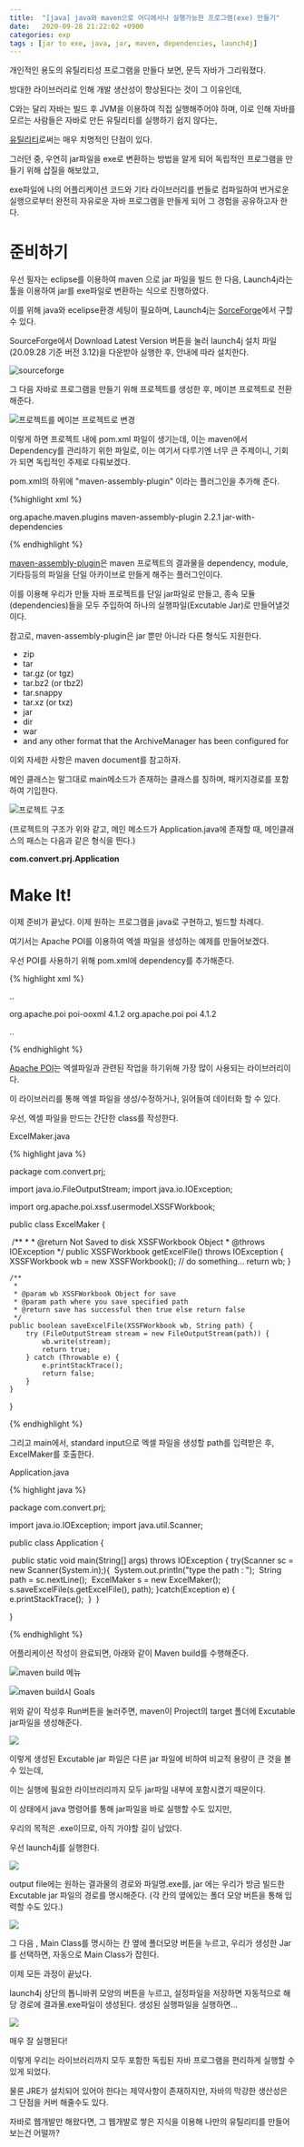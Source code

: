```yaml
---
title:  "[java] java와 maven으로 어디에서나 실행가능한 프로그램(exe) 만들기"
date:   2020-09-28 21:22:02 +0900
categories: exp
tags : [jar to exe, java, jar, maven, dependencies, launch4j]
---
```




개인적인 용도의 유틸리티성 프로그램을 만들다 보면, 문득 자바가 그리워졌다.

방대한 라이브러리로 인해 개발 생산성이 향상된다는 것이 그 이유인데,

C와는 달리 자바는 빌드 후 JVM을 이용하여 직접 실행해주어야 하며, 이로 인해 자바를 모르는 사람들은 자바로 만든 유틸리티를 실행하기 쉽지 않다는,

<u>유틸리티</u>로써는 매우 치명적인 단점이 있다.



그러던 중, 우연히 jar파일을 exe로 변환하는 방법을 알게 되어 독립적인 프로그램을 만들기 위해 삽질을 해보았고,

exe파일에 나의 어플리케이션 코드와  기타 라이브러리를 번들로 컴파일하여 번거로운 실행으로부터 완전히 자유로운 자바 프로그램을 만들게 되어 그 경험을 공유하고자 한다.



# 준비하기

우선 필자는 eclipse를 이용하여 maven 으로 jar 파일을 빌드 한 다음, Launch4j라는 툴을 이용하여 jar를 exe파일로 변환하는 식으로 진행하였다.

이를 위해 java와 ecelipse환경 세팅이 필요하며, Launch4j는 [SorceForge](https://sourceforge.net/projects/launch4j/files/launch4j-3/)에서 구할 수 있다.

SourceForge에서 Download Latest Version 버튼을 눌러 launch4j 설치 파일(20.09.28 기준 버전 3.12)을 다운받아 실행한 후, 안내에 따라 설치한다.

![sourceforge](/assets/img/2020-09-28-221904.png)



그 다음 자바로 프로그램을 만들기 위해 프로젝트를 생성한 후, 메이븐 프로젝트로 전환해준다.

![프로젝트를 메이븐 프로젝트로 변경](/assets/img/2020-09-28-221055.png)



이렇게 하면 프로젝트 내에 pom.xml 파일이 생기는데, 이는 maven에서 Dependency를 관리하기 위한 파일로, 이는 여기서 다루기엔 너무 큰 주제이니, 기회가 되면 독립적인 주제로 다뤄보겠다.

pom.xml의 <plugins> 하위에  "maven-assembly-plugin" 이라는 플러그인을 추가해 준다.

{%highlight xml %}

  <plugin>  
    <groupId>org.apache.maven.plugins</groupId>  
    <artifactId>maven-assembly-plugin</artifactId>  
    <version>2.2.1</version>  
    <configuration>  
      <descriptorRefs>  
        <descriptorRef>jar-with-dependencies</descriptorRef>  
      </descriptorRefs>  
      <archive>
          <manifest>
              <mainClass> <!--메인 클래스의 path --> </mainClass>
          </manifest>
      </archive>
    </configuration>  
  </plugin>

{% endhighlight %}

[maven-assembly-plugin](http://maven.apache.org/plugins/maven-assembly-plugin/)은 maven 프로젝트의 결과물을 dependency, module, 기타등등의 파일을 단일 아카이브로 만들게 해주는 플러그인이다.

이를 이용해 우리가 만들 자바 프로젝트를 단일 jar파일로 만들고, 종속 모듈(dependencies)들을 모두 주입하여 하나의 실행파일(Excutable Jar)로 만들어낼것이다.

참고로, maven-assembly-plugin은 jar 뿐만 아니라 다른 형식도 지원한다.

- zip
- tar
- tar.gz (or tgz)
- tar.bz2 (or tbz2)
- tar.snappy
- tar.xz (or txz)
- jar
- dir
- war
- and any other format that the ArchiveManager has been configured for

이외 자세한 사항은 maven document를 참고하자.



메인 클래스는 말그대로 main메소드가 존재하는 클래스를 칭하며, 패키지경로를 포함하여 기입한다.

![프로젝트 구조](/assets/img/2020-09-28-223525.png)

(프로젝트의 구조가 위와 같고, 메인 메소드가 Application.java에 존재할 때, 메인클래스의 패스는 다음과 같은 형식을 띈다.)

**com.convert.prj.Application**





# Make It! 

이제 준비가 끝났다. 이제 원하는 프로그램을 java로 구현하고, 빌드할 차례다.

여기서는 Apache POI를 이용하여 엑셀 파일을 생성하는 예제를 만들어보겠다.

 

우선 POI를 사용하기 위해 pom.xml에 dependency를 추가해준다.

{% highlight xml %}

..

  <dependencies>
	  <!-- https://mvnrepository.com/artifact/org.apache.poi/poi-ooxml -->
	<dependency>
	    <groupId>org.apache.poi</groupId>
	    <artifactId>poi-ooxml</artifactId>
	    <version>4.1.2</version>
	</dependency>
	  <!-- https://mvnrepository.com/artifact/org.apache.poi/poi -->
	<dependency>
	    <groupId>org.apache.poi</groupId>
	    <artifactId>poi</artifactId>
	    <version>4.1.2</version>
	</dependency>
  </dependencies>

..

</project>



{% endhighlight %}



[Apache POI](https://mvnrepository.com/artifact/org.apache.poi/poi)는 엑셀파일과 관련된 작업을 하기위해 가장 많이 사용되는 라이브러리이다.

이 라이브러리를 통해 엑셀 파일을 생성/수정하거나, 읽어들여 데이터화 할 수 있다.



우선, 엑셀 파일을 만드는 간단한 class를 작성한다.

ExcelMaker.java

{% highlight java %}



package com.convert.prj;

import java.io.FileOutputStream;
import java.io.IOException;

import org.apache.poi.xssf.usermodel.XSSFWorkbook;

public class ExcelMaker {
	

​	/**
	 * 
	 * @return Not Saved to disk XSSFWorkbook Object 
	 * @throws IOException
	 */
	public XSSFWorkbook getExcelFile() throws IOException {
		XSSFWorkbook wb = new XSSFWorkbook();
		// do something...
		return wb;
	}
	
	/**
	 * 
	 * @param wb XSSFWorkbook Object for save
	 * @param path where you save specified path
	 * @return save has successful then true else return false
	 */
	public boolean saveExcelFile(XSSFWorkbook wb, String path) {
		try (FileOutputStream stream = new FileOutputStream(path)) {
			wb.write(stream);
			return true;
		} catch (Throwable e) {
			e.printStackTrace();
			return false;
		}
	}

}

{% endhighlight %}



그리고 main에서, standard input으로 엑셀 파일을 생성할 path를 입력받은 후, ExcelMaker를 호출한다.



Application.java

{% highlight java %}

package com.convert.prj;

import java.io.IOException;
import java.util.Scanner;

public class Application {

​	public static void main(String[] args) throws IOException {
​		try(Scanner sc = new Scanner(System.in);){
​			System.out.println("type the path : ");
​			String path = sc.nextLine();
​			ExcelMaker s = new ExcelMaker();
​			s.saveExcelFile(s.getExcelFile(), path);
​		}catch(Exception e) {
​			e.printStackTrace();
​		}
​	}

}

{% endhighlight %}



어플리케이션 작성이 완료되면, 아래와 같이 Maven build를 수행해준다.

![maven build 메뉴](/assets/img/2020-10-18-223125.png)

![maven build시 Goals](/assets/img/2020-10-18-223404.png)

위와 같이 작성후 Run버튼을 눌러주면, maven이 Project의 target 폴더에 Excutable jar파일을 생성해준다.

![](/assets/img/2020-10-18-223713.png)

이렇게 생성된 Excutable jar 파일은 다른 jar 파일에 비하여 비교적 용량이 큰 것을 볼 수 있는데,

이는 실행에 필요한 라이브러리까지 모두 jar파일 내부에 포함시켰기 때문이다.



이 상태에서 java 명령어를 통해 jar파일을 바로 실행할 수도 있지만,

우리의 목적은 .exe이므로, 아직 가야할 길이 남았다.



우선 launch4j를 실행한다.

![](/assets/img/2020-10-18-231216.png)

output file에는 원하는 결과물의 경로와 파일명.exe를, jar 에는 우리가 방금 빌드한 Excutable jar 파일의 경로를 명시해준다. (각 칸의 옆에있는 폴더 모양 버튼을 통해 입력할 수도 있다.)

![](/assets/img/2020-10-19-210558.png)

그 다음 , Main Class를 명시하는 칸 옆에 폴더모양 버튼을 누르고, 우리가 생성한 Jar를 선택하면, 자동으로 Main Class가 잡힌다.



이제 모든 과정이 끝났다.

launch4j 상단의 톱니바퀴 모양의 버튼을 누르고, 설정파일을 저장하면 자동적으로 해당 경로에 결과물.exe파일이 생성된다. 생성된 실행파일을 실행하면...

![](/assets/img/2020-10-19-211001.png)

매우 잘 실행된다!

이렇게 우리는 라이브러리까지 모두 포함한 독립된 자바 프로그램을 편리하게 실행할 수 있게 되었다.

물론 JRE가 설치되어 있어야 한다는 제약사항이 존재하지만, 자바의 막강한 생산성은 그 단점을 커버 해줄수도 있다.



자바로 웹개발만 해왔다면, 그 웹개발로 쌓은 지식을 이용해 나만의 유틸리티를 만들어보는건 어떨까?

